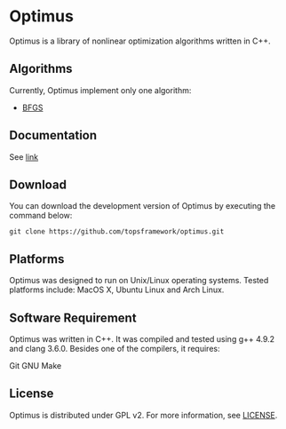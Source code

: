 # Optimus

Optimus is a library of nonlinear optimization algorithms written in C++.

## Algorithms

Currently, Optimus implement only one algorithm:

* [BFGS](https://en.wikipedia.org/wiki/Broyden–Fletcher–Goldfarb–Shanno_algorithm)

## Documentation

See [link](link)

## Download

You can download the development version of Optimus by executing the command below:

```
git clone https://github.com/topsframework/optimus.git
```

## Platforms

Optimus was designed to run on Unix/Linux operating systems. Tested platforms include: MacOS X, Ubuntu Linux and Arch Linux.

## Software Requirement

Optimus was written in C++. It was compiled and tested using g++ 4.9.2 and clang 3.6.0. Besides one of the compilers, it requires:

Git
GNU Make

## License

Optimus is distributed under GPL v2. For more information, see [LICENSE](https://github.com/topsframework/optimus/blob/master/LICENSE).